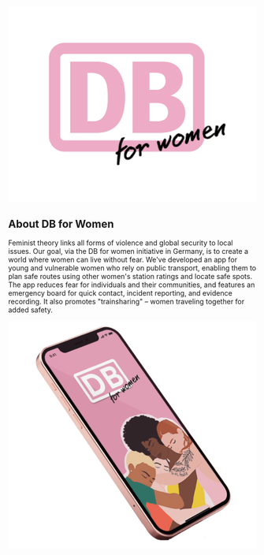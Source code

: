 <img src = "https://github.com/bulaikarmii/DBforWomen/blob/main/Logos_page-0001.jpg" width = "800">

## About DB for Women

Feminist theory links all forms of violence and global security to local issues. Our goal, via the DB for women initiative in Germany, is to create a world where women can live without fear. We've developed an app for young and vulnerable women who rely on public transport, enabling them to plan safe routes using other women's station ratings and locate safe spots. The app reduces fear for individuals and their communities, and features an emergency board for quick contact, incident reporting, and evidence recording. It also promotes "trainsharing" – women traveling together for added safety.

<img src = "https://github.com/bulaikarmii/DBforWomen/blob/main/Logos_page-0002.jpg" width = "800">
